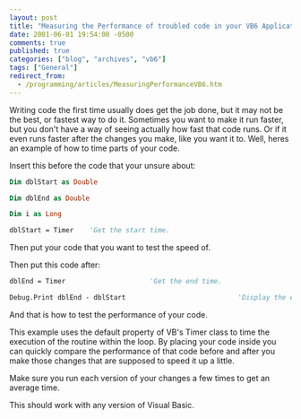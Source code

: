 ```yaml
---
layout: post
title: "Measuring the Performance of troubled code in your VB6 Application"
date: 2001-06-01 19:54:00 -0500
comments: true
published: true
categories: ["blog", "archives", "vb6"]
tags: ["General"]
redirect_from: 
  - /programming/articles/MeasuringPerformanceVB6.htm
---
```


Writing code the first time usually does get the job done, but it may not be the best, or fastest way to do it.  Sometimes you want to make it run faster, but you don't have a way of seeing actually how fast that code runs.  Or if it even runs faster after the changes you make, like you want it to.  Well, heres an example of how to time parts of your code.

Insert this before the code that your unsure about:

```vb
Dim dblStart as Double

Dim dblEnd as Double

Dim i as Long

dblStart = Timer    'Get the start time.
```

Then put your code that you want to test the speed of.

Then put this code after:

```vb
dblEnd = Timer                     'Get the end time.

Debug.Print dblEnd - dblStart                            'Display the elapsed time
```

And that is how to test the performance of your code.

This example uses the default property of VB's Timer class to time the execution of the routine within the loop.  By placing your code inside you can quickly compare the performance of that code before and after you make those changes that are supposed to speed it up a little.

Make sure you run each version of your changes a few times to get an average time.

This should work with any version of Visual Basic.
